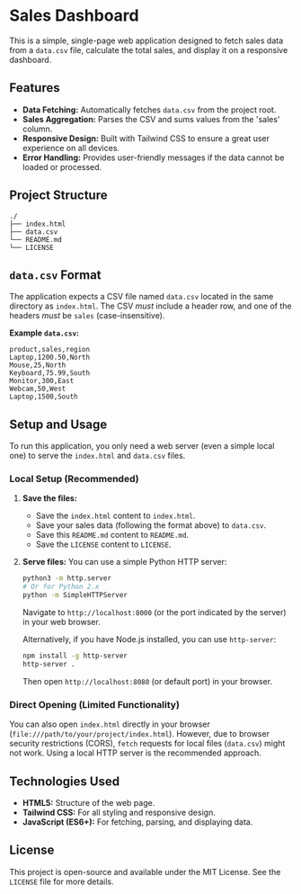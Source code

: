 # Sales Dashboard

This is a simple, single-page web application designed to fetch sales data from a `data.csv` file, calculate the total sales, and display it on a responsive dashboard.

## Features

*   **Data Fetching:** Automatically fetches `data.csv` from the project root.
*   **Sales Aggregation:** Parses the CSV and sums values from the 'sales' column.
*   **Responsive Design:** Built with Tailwind CSS to ensure a great user experience on all devices.
*   **Error Handling:** Provides user-friendly messages if the data cannot be loaded or processed.

## Project Structure

```
./
├── index.html
├── data.csv
└── README.md
└── LICENSE
```

## `data.csv` Format

The application expects a CSV file named `data.csv` located in the same directory as `index.html`. The CSV *must* include a header row, and one of the headers *must* be `sales` (case-insensitive).

**Example `data.csv`:**

```csv
product,sales,region
Laptop,1200.50,North
Mouse,25,North
Keyboard,75.99,South
Monitor,300,East
Webcam,50,West
Laptop,1500,South
```

## Setup and Usage

To run this application, you only need a web server (even a simple local one) to serve the `index.html` and `data.csv` files.

### Local Setup (Recommended)

1.  **Save the files:**
    *   Save the `index.html` content to `index.html`.
    *   Save your sales data (following the format above) to `data.csv`.
    *   Save this `README.md` content to `README.md`.
    *   Save the `LICENSE` content to `LICENSE`.

2.  **Serve files:** You can use a simple Python HTTP server:
    ```bash
    python3 -m http.server
    # Or for Python 2.x
    python -m SimpleHTTPServer
    ```
    Navigate to `http://localhost:8000` (or the port indicated by the server) in your web browser.

    Alternatively, if you have Node.js installed, you can use `http-server`:
    ```bash
    npm install -g http-server
    http-server .
    ```
    Then open `http://localhost:8080` (or default port) in your browser.

### Direct Opening (Limited Functionality)

You can also open `index.html` directly in your browser (`file:///path/to/your/project/index.html`). However, due to browser security restrictions (CORS), `fetch` requests for local files (`data.csv`) might not work. Using a local HTTP server is the recommended approach.

## Technologies Used

*   **HTML5:** Structure of the web page.
*   **Tailwind CSS:** For all styling and responsive design.
*   **JavaScript (ES6+):** For fetching, parsing, and displaying data.

## License

This project is open-source and available under the MIT License. See the `LICENSE` file for more details.
